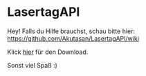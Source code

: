 # LasertagAPI
Hey! Falls du Hilfe brauchst, schau bitte hier: https://github.com/Akutasan/LasertagAPI/wiki

Klick [hier](https://github.com/Akutasan/LasertagAPI/raw/main/sql.pyc) für den Download.

Sonst viel Spaß :)
